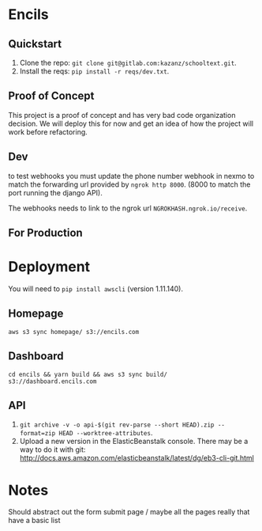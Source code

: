 # Encils

## Quickstart

1. Clone the repo: `git clone git@gitlab.com:kazanz/schooltext.git`.
2. Install the reqs: `pip install -r reqs/dev.txt`.


## Proof of Concept

This project is a proof of concept and has very bad code organization decision.
We will deploy this for now and get an idea of how the project will work before
refactoring.

## Dev

to test webhooks you must update the phone number webhook in nexmo to match
the forwarding url provided by `ngrok http 8000`. (8000 to match the port 
running the django API).

The webhooks needs to link to the ngrok url `NGROKHASH.ngrok.io/receive`.

## For Production

# Deployment

You will need to `pip install awscli` (version 1.11.140).

## Homepage

`aws s3 sync homepage/ s3://encils.com`

## Dashboard

`cd encils && yarn build && aws s3 sync build/ s3://dashboard.encils.com`

## API

1. `git archive -v -o api-$(git rev-parse --short HEAD).zip --format=zip HEAD --worktree-attributes`.
2. Upload a new version in the ElasticBeanstalk console.  There may be a way to do it with git: 
http://docs.aws.amazon.com/elasticbeanstalk/latest/dg/eb3-cli-git.html

# Notes

Should abstract out the form submit page / maybe all the pages really that have a basic list
